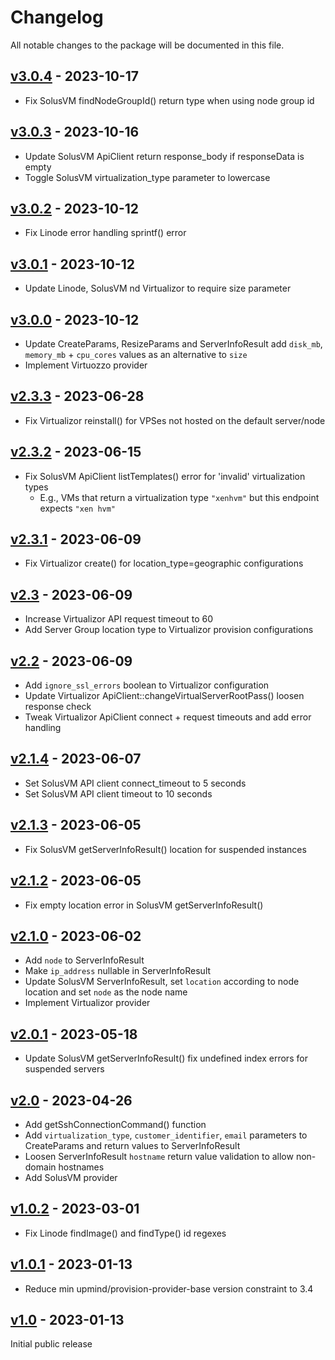# Changelog

All notable changes to the package will be documented in this file.

## [v3.0.4](https://github.com/upmind-automation/provision-provider-servers/releases/tag/v3.0.4) - 2023-10-17

- Fix SolusVM findNodeGroupId() return type when using node group id

## [v3.0.3](https://github.com/upmind-automation/provision-provider-servers/releases/tag/v3.0.3) - 2023-10-16

- Update SolusVM ApiClient return response_body if responseData is empty
- Toggle SolusVM virtualization_type parameter to lowercase

## [v3.0.2](https://github.com/upmind-automation/provision-provider-servers/releases/tag/v3.0.2) - 2023-10-12

- Fix Linode error handling sprintf() error

## [v3.0.1](https://github.com/upmind-automation/provision-provider-servers/releases/tag/v3.0.1) - 2023-10-12

- Update Linode, SolusVM nd Virtualizor to require size parameter

## [v3.0.0](https://github.com/upmind-automation/provision-provider-servers/releases/tag/v3.0.0) - 2023-10-12

- Update CreateParams, ResizeParams and ServerInfoResult add `disk_mb`, `memory_mb` + `cpu_cores` values as an alternative to `size`
- Implement Virtuozzo provider

## [v2.3.3](https://github.com/upmind-automation/provision-provider-servers/releases/tag/v2.3.3) - 2023-06-28

- Fix Virtualizor reinstall() for VPSes not hosted on the default server/node

## [v2.3.2](https://github.com/upmind-automation/provision-provider-servers/releases/tag/v2.3.2) - 2023-06-15

- Fix SolusVM ApiClient listTemplates() error for 'invalid' virtualization types
  - E.g., VMs that return a virtualization type `"xenhvm"` but this endpoint expects `"xen hvm"`

## [v2.3.1](https://github.com/upmind-automation/provision-provider-servers/releases/tag/v2.3.1) - 2023-06-09

- Fix Virtualizor create() for location_type=geographic configurations

## [v2.3](https://github.com/upmind-automation/provision-provider-servers/releases/tag/v2.3) - 2023-06-09

- Increase Virtualizor API request timeout to 60
- Add Server Group location type to Virtualizor provision configurations

## [v2.2](https://github.com/upmind-automation/provision-provider-servers/releases/tag/v2.2) - 2023-06-09

- Add `ignore_ssl_errors` boolean to Virtualizor configuration
- Update Virtualizor ApiClient::changeVirtualServerRootPass() loosen response check
- Tweak Virtualizor ApiClient connect + request timeouts and add error handling

## [v2.1.4](https://github.com/upmind-automation/provision-provider-servers/releases/tag/v2.1.4) - 2023-06-07

- Set SolusVM API client connect_timeout to 5 seconds
- Set SolusVM API client timeout to 10 seconds

## [v2.1.3](https://github.com/upmind-automation/provision-provider-servers/releases/tag/v2.1.3) - 2023-06-05

- Fix SolusVM getServerInfoResult() location for suspended instances

## [v2.1.2](https://github.com/upmind-automation/provision-provider-servers/releases/tag/v2.1.2) - 2023-06-05

- Fix empty location error in SolusVM getServerInfoResult()

## [v2.1.0](https://github.com/upmind-automation/provision-provider-servers/releases/tag/v2.1.0) - 2023-06-02

- Add `node` to ServerInfoResult
- Make `ip_address` nullable in ServerInfoResult
- Update SolusVM ServerInfoResult, set `location` according to node location and
  set `node` as the node name
- Implement Virtualizor provider

## [v2.0.1](https://github.com/upmind-automation/provision-provider-servers/releases/tag/v2.0.1) - 2023-05-18

- Update SolusVM getServerInfoResult() fix undefined index errors for suspended
  servers

## [v2.0](https://github.com/upmind-automation/provision-provider-servers/releases/tag/v2.0) - 2023-04-26

- Add getSshConnectionCommand() function
- Add `virtualization_type`, `customer_identifier`, `email` parameters to CreateParams
  and return values to ServerInfoResult
- Loosen ServerInfoResult `hostname` return value validation to allow non-domain
  hostnames
- Add SolusVM provider

## [v1.0.2](https://github.com/upmind-automation/provision-provider-servers/releases/tag/v1.0.2) - 2023-03-01

- Fix Linode findImage() and findType() id regexes

## [v1.0.1](https://github.com/upmind-automation/provision-provider-servers/releases/tag/v1.0.1) - 2023-01-13

- Reduce min upmind/provision-provider-base version constraint to 3.4

## [v1.0](https://github.com/upmind-automation/provision-provider-servers/releases/tag/v1.0) - 2023-01-13

Initial public release
